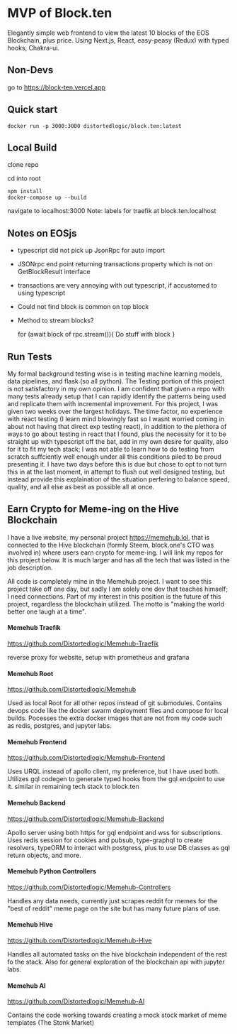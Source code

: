 # MVP of Block.ten

Elegantly simple web frontend to view the latest 10 blocks of the EOS Blockchain, plus price.
Using Next.js, React, easy-peasy (Redux) with typed hooks, Chakra-ui.

## Non-Devs

go to https://block-ten.vercel.app

## Quick start

    docker run -p 3000:3000 distortedlogic/block.ten:latest

## Local Build

clone repo

cd into root

    npm install
    docker-compose up --build

navigate to localhost:3000
Note: labels for traefik at block.ten.localhost

## Notes on EOSjs

- typescript did not pick up JsonRpc for auto import
- JSONrpc end point returning transactions property which is not on GetBlockResult interface
- transactions are very annoying with out typescript, if accustomed to using typescript
- Could not find block is common on top block
- Method to stream blocks?

  for (await block of rpc.stream()){
  Do stuff with block
  }

## Run Tests

My formal background testing wise is in testing machine learning models, data pipelines, and flask (so all python). The Testing portion of this project is not satisfactory in my own opinion. I am confident that given a repo with many tests already setup that I can rapidly identify the patterns being used and replicate them with incremental improvement. For this project, I was given two weeks over the largest holidays. The time factor, no experience with react testing (I learn mind blowingly fast so I wasnt worried coming in about not having that direct exp testing react), in addition to the plethora of ways to go about testing in react that I found, plus the necessity for it to be straight up with typescript off the bat, add in my own desire for quality, also for it to fit my tech stack; I was not able to learn how to do testing from scratch suffciently well enough under all this conditions piled to be proud presenting it. I have two days before this is due but chose to opt to not turn this in at the last moment, in attempt to flush out well designed testing, but instead provide this explaination of the situation perfering to balance speed, quality, and all else as best as possible all at once.

## Earn Crypto for Meme-ing on the Hive Blockchain

I have a live website, my personal project https://memehub.lol, that is connected to the Hive blockchain (formly Steem, block.one's CTO was involved in) where users earn crypto for meme-ing. I will link my repos for this project below. It is much larger and has all the tech that was listed in the job description.

All code is completely mine in the Memehub project. I want to see this project take off one day, but sadly I am solely one dev that teaches himself; I need connections. Part of my interest in this position is the future of this project, regardless the blockchain utilized. The motto is "making the world better one laugh at a time".

#### Memehub Traefik

https://github.com/Distortedlogic/Memehub-Traefik

reverse proxy for website, setup with prometheus and grafana

#### Memehub Root

https://github.com/Distortedlogic/Memehub

Used as local Root for all other repos instead of git submodules.
Contains devops code like the docker swarm deployment files and compose for local builds.
Pocesses the extra docker images that are not from my code such as redis, postgres, and jupyter labs.

#### Memehub Frontend

https://github.com/Distortedlogic/Memehub-Frontend

Uses URQL instead of apollo client, my preference, but I have used both.
Utilizes gql codegen to generate typed hooks from the gql endpoint to use it.
similar in remaining tech stack to block.ten

#### Memehub Backend

https://github.com/Distortedlogic/Memehub-Backend

Apollo server using both https for gql endpoint and wss for subscriptions.
Uses redis session for cookies and pubsub,
type-graphql to create resolvers,
typeORM to interact with postgress, plus to use DB classes as gql return objects,
and more.

#### Memehub Python Controllers

https://github.com/Distortedlogic/Memehub-Controllers

Handles any data needs,
currently just scrapes reddit for memes for the "best of reddit" meme page on the site
but has many future plans of use.

#### Memehub Hive

https://github.com/Distortedlogic/Memehub-Hive

Handles all automated tasks on the hive blockchain independent of the rest fo the stack.
Also for general exploration of the blockchain api with jupyter labs.

#### Memehub AI

https://github.com/Distortedlogic/Memehub-AI

Contains the code working towards creating a mock stock market of meme templates (The Stonk Market)

